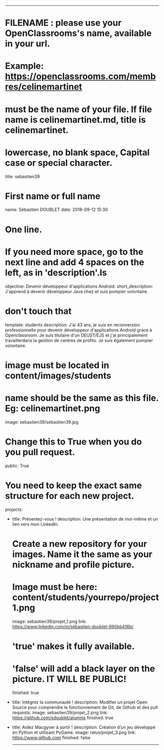 ---

# FILENAME : please use your OpenClassrooms's name, available in your url.
# Example: https://openclassrooms.com/membres/celinemartinet
# must be the name of your file. If file name is celinemartinet.md, title is celinemartinet.
# lowercase, no blank space, Capital case or special character.
title: sebastien39

# First name or full name
name: Sébastien DOUBLET
date: 2018-09-12 15:30

# One line.
# If you need more space, go to the next line and add 4 spaces on the left, as in 'description'.ls
objective: Devenir développeur d'applications Android.
short_description: J'apprend à devenir développeur Java chez et suis pompier volontaire.

# don't touch that
template: students
description:
    J'ai 43 ans, je suis en reconversion professionnelle pour devenir développeur d'applications Android grace     à Openclassroom. Je suis titulaire d'un DEUST/EJS et j'ai principalement travaillerdans la gestion de          centres de profits.
    Je suis également pompier volontaire.

# image must be located in content/images/students
# name should be the same as this file. Eg: celinemartinet.png
image: sebastien39/sebastien39.jpg

# Change this to True when you do you pull request.
public: True

# You need to keep the exact same structure for each new project.
projects:
  - title: Présentez-vous !
    description: Une présentation de moi-même et un lien vers mon LinkedIn.
    # Create a new repository for your images. Name it the same as your nickname and profile picture.
    # Image must be here: content/students/yourrepo/project1.png
    image: sebastien39/projet_1.png
    link: https://www.linkedin.com/in/sébastien-doublet-690bb416b/
    # 'true' makes it fully available.
    # 'false' will add a black layer on the picture. IT WILL BE PUBLIC!
    finished: true
  - title: Intégrez la communauté !
    description: Modifier un projet Open Source pour comprendre le fonctionnement de Git, de Github et des pull requests. 
    image: sebastien39/projet_2.png
    link: https://github.com/sdoublet/alumnis
    finished: true
  - title: Aidez Macgyver à sortir !
    description: Création d’un jeu développé en Python et utilisant PyGame.
    image: ratus/projet_3.png
    link: https://www.github.com
    finished: false
    
    ---
